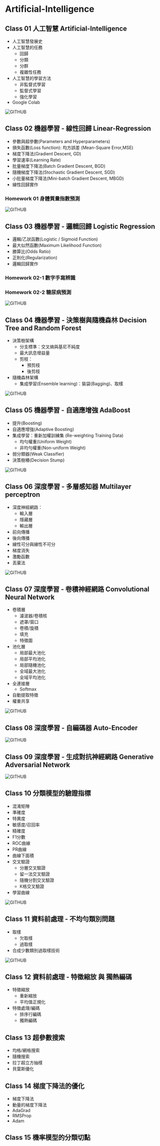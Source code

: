 # Artificial-Intelligence

## Class 01 人工智慧 Artificial-Intelligence
* 人工智慧發展史
* 人工智慧的任務
  * 回歸
  * 分類
  * 分群
  * 複雜性任務
* 人工智慧的學習方法
  * 非監督式學習
  * 監督式學習
  * 強化學習
* Google Colab

![GITHUB](https://media.bnextmedia.com.tw/image/album/2018-05/img-1525261626-76512.jpg)

## Class 02 機器學習 - 線性回歸 Linear-Regression
* 參數與超參數(Parameters and Hyperparameters)
* 損失函數(Loss function): 均方誤差 (Mean-Square Error,MSE)
* 梯度下降法(Gradient Descent, GD)
* 學習速率(Learning Rate)
* 批量梯度下降法(Batch Gradient Descent, BGD)
* 隨機梯度下降法(Stochastic Gradient Descent, SGD)
* 小批量梯度下降法(Mini-batch Gradient Descent, MBGD)
* 線性回歸實作
### Homework 01 身體質量指數預測

![GITHUB](https://uploads-ssl.webflow.com/589e47d231ee752554896f1f/5bbe8a21b56dd9f4c6c991bd_pd-blog-Getting-Started-with-Data-Analysis-in-Python-after-using-SQL-20181009-bl-01.jpg)

## Class 03 機器學習 - 邏輯回歸 Logistic Regression
* 邏輯/乙狀函數(Logistic / Sigmoid Function)
* 最大似然函數(Maximum Likelihood Function)
* 勝算比(Odds Ratio)
* 正則化(Regularization)
* 邏輯回歸實作
### Homework 02-1 數字手寫辨識
### Homework 02-2 糖尿病預測

![GITHUB](https://itspresso.com/wp-content/uploads/2019/05/outsourcing-data-analysis.png)
 
## Class 04 機器學習 - 決策樹與隨機森林 Decision Tree and Random Forest
* 決策樹架構
  * 分支標準：交叉熵與基尼不純度
  * 最大訊息增益量
  * 剪枝：
    * 預剪枝
    * 後剪枝
* 隨機森林架構
  * 集成學習(Ensemble learning)：裝袋(Bagging)、取樣

![GITHUB](https://miro.medium.com/max/1660/1*prkCMCIWiQLbGqghgJVkRw.png)

## Class 05 機器學習 - 自適應增強 AdaBoost
* 提升(Boosting)
* 自適應增強(Adaptive Boosting)
* 集成學習：重新加權訓練集 (Re-weighting Training Data)
  * 均勻權重(Uniform Weight)
  * 非均勻權重(Non-uniform Weight)
* 弱分類器(Weak Classifier)
* 決策樹樁(Decision Stump)

![GITHUB](https://aiethics.hunnu.edu.cn/__local/5/21/B9/194EADAEAC3B989E1266986364C_6A4F4076_1165A.jpeg?e=.jpeg)

## Class 06 深度學習 - 多層感知器 Multilayer perceptron
* 深度神經網路：
  * 輸入層
  * 隱藏層
  * 輸出層
* 前向傳播
* 後向傳播
* 線性可分與線性不可分
* 梯度消失
* 激勵函數
* 丟棄法

![GITHUB](https://meethub.bnext.com.tw/wp-content/uploads/2018/04/AI-governance-lead-1038x584.jpg)

## Class 07 深度學習 - 卷積神經網路 Convolutional Neural Network
* 卷積層
  * 濾波器/卷積核
  * 遮罩/窗口
  * 卷積/旋積
  * 填充
  * 特徵圖
* 池化層
  * 局部最大池化
  * 局部平均池化
  * 局部隨機池化
  * 全域最大池化
  * 全域平均池化
* 全連接層
  * Softmax
* 自動提取特徵
* 權重共享

![GITHUB](https://pic4.zhimg.com/v2-c597f63b9a07a78fcb3d779537d19a8c_1200x500.jpg)

## Class 08 深度學習 - 自編碼器 Auto-Encoder

![GITHUB](https://cdn.imgbin.com/1/7/4/imgbin-digital-marketing-marketing-automation-inbound-marketing-process-automation-sd6ynydPMwdwzUYARXiaUvQCH.jpg)

## Class 09 深度學習 - 生成對抗神經網路 Generative Adversarial Network

![GITHUB](https://getmsm.com/wp-content/uploads/2017/12/marketing-automation-hero.png)

## Class 10 分類模型的驗證指標
* 混淆矩陣
* 準確度
* 特異度
* 敏感度/召回率
* 精確度
* F1分數
* ROC曲線
* PR曲線
* 曲線下面積
* 交叉驗證
  * 分層交叉驗證
  * 留一法交叉驗證
  * 隨機分割交叉驗證
  * K格交叉驗證
* 學習曲線

![GITHUB](https://codinginfinite.com/wp-content/uploads/2020/01/images.jpeg)

## Class 11 資料前處理 - 不均勻類別問題
* 取樣
  * 欠取樣
  * 過取樣
* 合成少數類別過取樣技術

![GITHUB](https://d3t4nwcgmfrp9x.cloudfront.net/upload/solo-20-por-ciento-empresas-utilizan-bien-big-data-compras.jpg)

## Class 12 資料前處理 - 特徵縮放 與 獨熱編碼
* 特徵縮放
  * 重新縮放
  * 平均值正規化
* 特徵處理/編碼
  * 排序行編碼
  * 獨熱編碼 
  
## Class 13 超參數搜索
* 均格/網格搜索
* 隨機搜索
* 拉丁超立方抽樣
* 貝葉斯優化

## Class 14 梯度下降法的優化
* 梯度下降法
* 動量的梯度下降法
* AdaGrad
* RMSProp
* Adam
## Class 15 機率模型的分類切點

